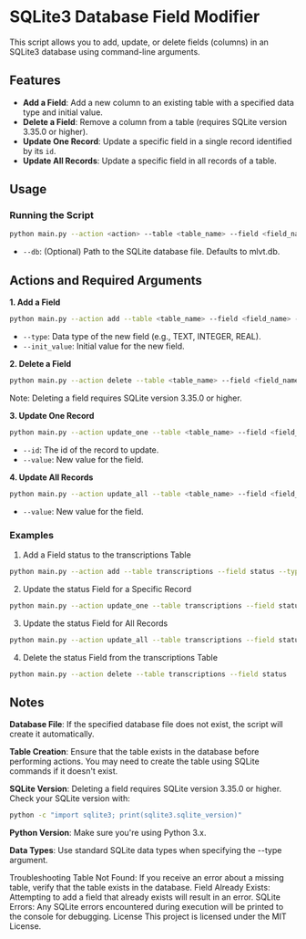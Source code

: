# SQLite3 Database Field Modifier

This script allows you to add, update, or delete fields (columns) in an SQLite3 database using command-line arguments.

## Features

- **Add a Field**: Add a new column to an existing table with a specified data type and initial value.
- **Delete a Field**: Remove a column from a table (requires SQLite version 3.35.0 or higher).
- **Update One Record**: Update a specific field in a single record identified by its `id`.
- **Update All Records**: Update a specific field in all records of a table.

## Usage

### Running the Script

```bash
python main.py --action <action> --table <table_name> --field <field_name> [additional arguments] 
```

- `--db`: (Optional) Path to the SQLite database file. Defaults to mlvt.db.

## Actions and Required Arguments

**1. Add a Field**

```bash
python main.py --action add --table <table_name> --field <field_name> --type <data_type> --init_value <initial_value>
```

- `--type`: Data type of the new field (e.g., TEXT, INTEGER, REAL).
- `--init_value`: Initial value for the new field.

**2. Delete a Field**

```bash
python main.py --action delete --table <table_name> --field <field_name>
```

Note: Deleting a field requires SQLite version 3.35.0 or higher.

**3. Update One Record**

```bash
python main.py --action update_one --table <table_name> --field <field_name> --id <record_id> --value <new_value>
```

- `--id`: The id of the record to update.
- `--value`: New value for the field.

**4. Update All Records**

```bash
python main.py --action update_all --table <table_name> --field <field_name> --value <new_value>
```

- `--value`: New value for the field.

### Examples

1. Add a Field status to the transcriptions Table

```bash
python main.py --action add --table transcriptions --field status --type TEXT --init_value 'raw'
```

2. Update the status Field for a Specific Record

```bash
python main.py --action update_one --table transcriptions --field status --id 1 --value 'processed'
```

3. Update the status Field for All Records

```bash
python main.py --action update_all --table transcriptions --field status --value 'processed' 
```

4. Delete the status Field from the transcriptions Table

```bash
python main.py --action delete --table transcriptions --field status 
```

## Notes
**Database File**: If the specified database file does not exist, the script will create it automatically.

**Table Creation**: Ensure that the table exists in the database before performing actions. You may need to create the table using SQLite commands if it doesn't exist.

**SQLite Version**: Deleting a field requires SQLite version 3.35.0 or higher. Check your SQLite version with:

```bash
python -c "import sqlite3; print(sqlite3.sqlite_version)"
```

**Python Version**: Make sure you're using Python 3.x.

**Data Types**: Use standard SQLite data types when specifying the --type argument.

Troubleshooting
Table Not Found: If you receive an error about a missing table, verify that the table exists in the database.
Field Already Exists: Attempting to add a field that already exists will result in an error.
SQLite Errors: Any SQLite errors encountered during execution will be printed to the console for debugging.
License
This project is licensed under the MIT License.